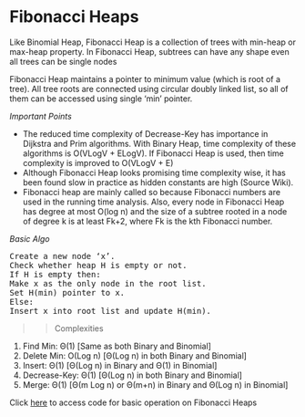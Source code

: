 # Fibonacci Heaps
Like Binomial Heap, Fibonacci Heap is a collection of trees with min-heap or max-heap property. In Fibonacci Heap, subtrees can have any shape even all trees can be single nodes 

Fibonacci Heap maintains a pointer to minimum value (which is root of a tree). All tree roots are connected using circular doubly linked list, so all of them can be accessed using single ‘min’ pointer. 

*Important Points*
- The reduced time complexity of Decrease-Key has importance in Dijkstra and Prim algorithms. With Binary Heap, time complexity of these algorithms is O(VLogV + ELogV). If Fibonacci Heap is used, then time complexity is improved to O(VLogV + E)
- Although Fibonacci Heap looks promising time complexity wise, it has been found slow in practice as hidden constants are high (Source Wiki).
- Fibonacci heap are mainly called so because Fibonacci numbers are used in the running time analysis. Also, every node in Fibonacci Heap has degree at most O(log n) and the size of a subtree rooted in a node of degree k is at least Fk+2, where Fk is the kth Fibonacci number.

*Basic Algo*
<pre>
Create a new node ‘x’.
Check whether heap H is empty or not.
If H is empty then: 
Make x as the only node in the root list.
Set H(min) pointer to x.
Else: 
Insert x into root list and update H(min).
</pre>
>>Complexities
1) Find Min:      Θ(1)     [Same as both Binary and Binomial]
2) Delete Min:    O(Log n) [Θ(Log n) in both Binary and Binomial]
3) Insert:        Θ(1)     [Θ(Log n) in Binary and Θ(1) in Binomial]
4) Decrease-Key:  Θ(1)     [Θ(Log n) in both Binary and Binomial]
5) Merge:         Θ(1)     [Θ(m Log n) or Θ(m+n) in Binary and Θ(Log n) in Binomial]

Click <a href ="code.c">here</a> to access code for basic operation on Fibonacci Heaps